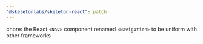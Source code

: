 ```yaml
---
"@skeletonlabs/skeleton-react": patch
---
```


chore: the React `<Nav>` component renamed `<Navigation>` to be uniform with other frameworks
